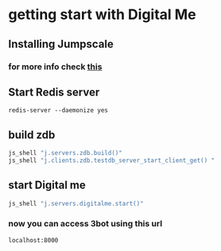 
# getting start with Digital Me 
## Installing Jumpscale 
### for more info check [this]("https://github.com/threefoldtech/jumpscale_core/blob/development/README.md") 


## Start Redis server
``` redis-server --daemonize yes ```

## build zdb 
```bash
js_shell "j.servers.zdb.build()"
js_shell "j.clients.zdb.testdb_server_start_client_get() "
```

## start Digital me
```bash
js_shell "j.servers.digitalme.start()"
```

### now you can access 3bot using this url
```localhost:8000```